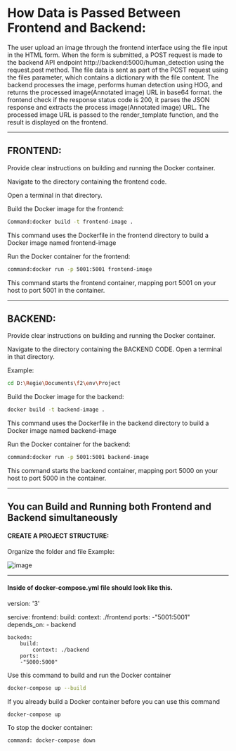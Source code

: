 # How Data is Passed Between Frontend and Backend:

The user upload an image through the frontend interface using the file input in the HTML form. When the form is submitted, a POST request is made to the backend API endpoint http://backend:5000/human_detection using the request.post method. The file data is sent as part of the POST request using the files parameter, which contains a dictionary with the file content. The backend processes the image, performs human detection using HOG, and returns the processed image(Annotated image)  URL in base64 format. the frontend check if the response status code is 200, it parses the JSON response and extracts the process image(Annotated image) URL. The processed image URL is passed to the render_template function, and the result is displayed on the frontend.



-----------------------------------------------------
## FRONTEND:

Provide clear instructions on building and running the Docker container.

Navigate to the directory containing the frontend code.

Open a terminal in that directory.

Build the Docker image for the frontend:
```bash
Command:docker build -t frontend-image .
```
This command uses the Dockerfile in the frontend directory to build a Docker image named frontend-image

Run the Docker container for the frontend:
```bash
command:docker run -p 5001:5001 frontend-image
```
This command starts the frontend container, mapping port 5001 on your host to port 5001 in the container.



-----------------------------------------------------
## BACKEND:

Provide clear instructions on building and running the Docker container.

Navigate to the directory containing the BACKEND CODE.
Open a terminal in that directory.

Example: 
```bash
cd D:\Regie\Documents\f2\env\Project
```

Build the Docker image for the backend:
```bash
docker build -t backend-image .
```
This command uses the Dockerfile in the backend directory to build a Docker image named backend-image

Run the Docker container for the backend:
```bash
command:docker run -p 5001:5001 backend-image
```
This command starts the backend container, mapping port 5000 on your host to port 5000 in the container.



------------------------------------------------------------------
## You can Build and Running both Frontend and Backend simultaneously 

#### CREATE A PROJECT STRUCTURE:

Organize the folder and file
Example:

![image](https://github.com/RegieS1/Project/assets/146498517/3c922502-5c7d-4381-833c-acdfcb32d6f1)

--------------------------------------------------------

#### Inside of docker-compose.yml file should look like this.

version: '3'

sercive:
	frontend:
		build:
			context: ./frontend
		ports:
		-"5001:5001"
		depends_on:
		- backend

	backedn:
		build:
			context: ./backend
		ports:
		-"5000:5000"
	


Use this command to build and run the Docker container 
```bash
docker-compose up --build
```
If you already build a Docker container before you can use this command
```bash
docker-compose up
```

To stop the docker container:
```bash
command: docker-compose down
```


